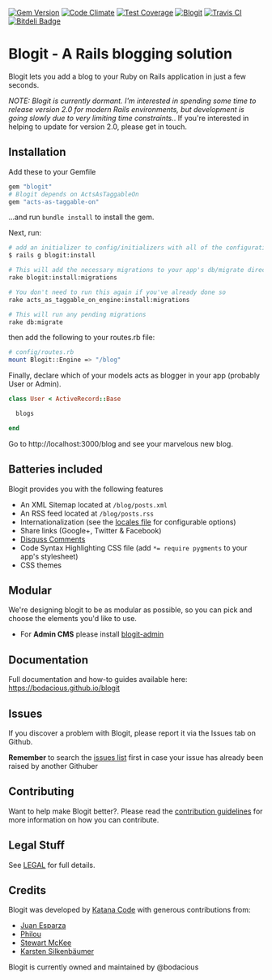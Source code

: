 [![Gem Version](https://badge.fury.io/rb/blogit.png)](http://badge.fury.io/rb/blogit)
[![Code Climate](https://codeclimate.com/github/KatanaCode/blogit.png)](http://codeclimate.com/github/KatanaCode/blogit/)
[![Test Coverage](https://d3s6mut3hikguw.cloudfront.net/github/KatanaCode/blogit/badges/coverage.svg)](http://codeclimate.com/github/KatanaCode/blogit/badges/)
[![Blogit](https://gemnasium.com/KatanaCode/blogit.png)](https://gemnasium.com/KatanaCode/blogit)
[![Travis CI](https://travis-ci.org/KatanaCode/blogit.png)](https://travis-ci.org/KatanaCode/blogit.png)
[![Bitdeli Badge](https://d2weczhvl823v0.cloudfront.net/Bodacious/blogit/trend.png)](https://bitdeli.com/free "Bitdeli Badge")

# Blogit - A Rails blogging solution

Blogit lets you add a blog to your Ruby on Rails application in just a few seconds.

_NOTE: Blogit is currently dormant. I'm interested in spending some time to release version 2.0 for modern Rails environments, but development is going slowly due to very limiting time constraints._. If you're interested in helping to update for version 2.0, please get in touch.

## Installation

Add these to your Gemfile

``` ruby
gem "blogit"
# Blogit depends on ActsAsTaggableOn
gem "acts-as-taggable-on"
```

...and run `bundle install` to install the gem.

Next, run:

``` bash
# add an initializer to config/initializers with all of the configuration options
$ rails g blogit:install

# This will add the necessary migrations to your app's db/migrate directory
rake blogit:install:migrations

# You don't need to run this again if you've already done so
rake acts_as_taggable_on_engine:install:migrations

# This will run any pending migrations
rake db:migrate

```

then add the following to your routes.rb file:

``` bash
# config/routes.rb
mount Blogit::Engine => "/blog"
```

Finally, declare which of your models acts as blogger in your app (probably User or Admin).

``` ruby
class User < ActiveRecord::Base

  blogs

end
```

Go to http://localhost:3000/blog and see your marvelous new blog.


## Batteries included

Blogit provides you with the following features

* An XML Sitemap located at `/blog/posts.xml`
* An RSS feed located at `/blog/posts.rss`
* Internationalization (see the [locales file](config/locales/en.yml) for configurable options)
* Share links (Google+, Twitter & Facebook)
* [Disquss Comments](http://disqus.com)
* Code Syntax Highlighting CSS file (add `*= require pygments` to your app's stylesheet)
* CSS themes

## Modular

We're designing blogit to be as modular as possible, so you can pick and choose the elements you'd like to use.

* For **Admin CMS** please install [blogit-admin](https://github.com/bodacious/blogit-admin)

## Documentation

Full documentation and how-to guides available here: https://bodacious.github.io/blogit

## Issues

If you discover a problem with Blogit, please report it via the Issues tab on Github. 

**Remember** to search the [issues list](https://github.com/bodacious/blogit/issues) first in case your issue has already been raised
by another Githuber


## Contributing

Want to help make Blogit better?. Please read the [contribution guidelines](http://bodacious.github.io/blogit/doc/file.Contributing.html) for more information on how you can contribute.

## Legal Stuff

See [LEGAL][GithubLicence] for full details.

## Credits

Blogit was developed by [Katana Code](http://katanacode.com) with generous contributions from:

* [Juan Esparza](https://github.com/jjeb)
* [Philou](https://github.com/philou)
* [Stewart McKee](https://github.com/stewartmckee)
* [Karsten Silkenbäumer](https://github.com/kassi)

Blogit is currently owned and maintained by @bodacious

[GithubLicence]: https://github.com/bodacious/blogit/blob/master/MIT-LICENSE
